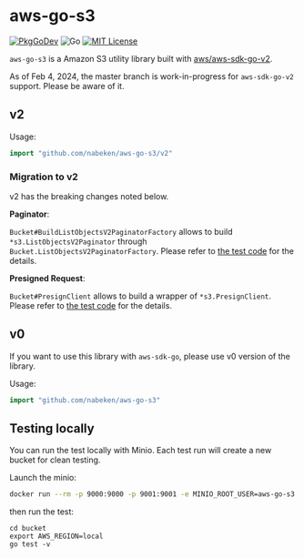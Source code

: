 # aws-go-s3

[![PkgGoDev](https://pkg.go.dev/badge/github.com/nabeken/aws-go-s3/v2)](https://pkg.go.dev/github.com/nabeken/aws-go-s3/v2)
![Go](https://github.com/nabeken/aws-go-s3/workflows/Go/badge.svg)
[![MIT License](http://img.shields.io/badge/license-MIT-blue.svg)](https://github.com/nabeken/aws-go-s3/blob/master/LICENSE)

`aws-go-s3` is a Amazon S3 utility library built with [aws/aws-sdk-go-v2](https://github.com/aws/aws-sdk-go-v2).

As of Feb 4, 2024, the master branch is work-in-progress for `aws-sdk-go-v2` support. Please be aware of it.

## v2

Usage:
```go
import "github.com/nabeken/aws-go-s3/v2"
```

### Migration to v2

v2 has the breaking changes noted below.

**Paginator**:

`Bucket#BuildListObjectsV2PaginatorFactory` allows to build `*s3.ListObjectsV2Paginator` through `Bucket.ListObjectsV2PaginatorFactory`. Please refer to [the test code](https://github.com/nabeken/aws-go-s3/blob/master/bucket/bucket_test.go#L164) for the details.

**Presigned Request**:

`Bucket#PresignClient` allows to build a wrapper of `*s3.PresignClient`. Please refer to [the test code](https://github.com/nabeken/aws-go-s3/blob/master/bucket/bucket_test.go#L277) for the details.

## v0

If you want to use this library with `aws-sdk-go`, please use v0 version of the library.

Usage:
```go
import "github.com/nabeken/aws-go-s3"
```

## Testing locally

You can run the test locally with Minio. Each test run will create a new bucket for clean testing.

Launch the minio:
```sh
docker run --rm -p 9000:9000 -p 9001:9001 -e MINIO_ROOT_USER=aws-go-s3 -e MINIO_ROOT_PASSWORD=aws-go-s3 minio/minio server /data --console-address ":9001"
```

then run the test:

```
cd bucket
export AWS_REGION=local
go test -v
```

